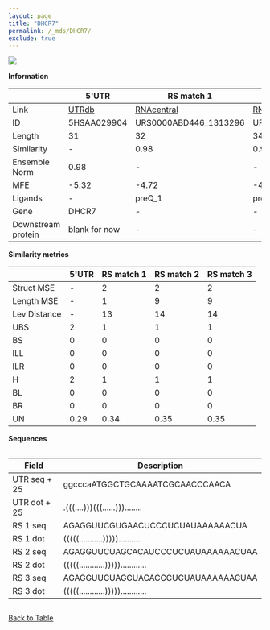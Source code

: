 ```yaml
---
layout: page
title: "DHCR7"
permalink: /_mds/DHCR7/
exclude: true
---
```




![](../../alns_9.28.22/aln_5HSAA029904_0.985.png?raw=true)


**Information**

| | 5'UTR       | RS match 1   | RS match 2  | RS match 3 |
| ---- | ----------- | ----------- | ----------- | ----------- |
| Link | <a href="http://utrdb.ba.itb.cnr.it/getutr/5HSAA029904/1" target="_blank" rel="noopener noreferrer">UTRdb</a>   | <a href="https://rnacentral.org/rna/URS0000ABD446/1313296" target="_blank" rel="noopener noreferrer">RNAcentral</a>     |<a href="https://rnacentral.org/rna/URS000080E037/32630" target="_blank" rel="noopener noreferrer">RNAcentral</a>  | <a href="https://rnacentral.org/rna/URS000080E020/32630" target="_blank" rel="noopener noreferrer">RNAcentral</a>   |
| ID | 5HSAA029904     | URS0000ABD446_1313296     | URS000080E037_32630     | URS000080E020_32630     |
| Length | 31     |  32    | 34   |  34    |
| Similarity | - | 0.98 | 0.97 | 0.97 |
| Ensemble Norm | 0.98 | - | - | - |
| MFE | -5.32 | -4.72 | -4.62 | -4.62 |
| Ligands | - | preQ_1 | preQ_1 | preQ_1 |
| Gene | DHCR7 | - | - | - |
| Downstream protein | blank for now    |    -    | -  | - |


**Similarity metrics**

| | 5'UTR       | RS match 1   | RS match 2  | RS match 3 |
| ---- | ----------- | ----------- | ----------- | ----------- |
| Struct MSE | - | 2 | 2 | 2 |
| Length MSE | - | 1 | 9 | 9 |
| Lev Distance | - | 13 | 14 | 14 |
| UBS| 2 | 1 | 1 | 1 |
| BS | 0 | 0 | 0 | 0 |
| ILL | 0 | 0 | 0 | 0 |
| ILR | 0 | 0 | 0 | 0 |
| H | 2 | 1 | 1 | 1 |
| BL | 0 | 0 | 0 | 0 |
| BR | 0 | 0 | 0 | 0 |
| UN | 0.29 | 0.34 | 0.35 | 0.35 |

**Sequences**


<div style="overflow-x:auto;">

<table>
<colgroup>
<col width="30%" />
<col width="70%" />
</colgroup>
<thead>
<tr class="header">
<th>Field</th>
<th>Description</th>
</tr>
</thead>
<tbody>
<tr>
<td markdown="span">UTR seq + 25 </td>
<td markdown="span"> ggcccaATGGCTGCAAAATCGCAACCCAACA </td>
</tr>
<tr>
<td markdown="span">UTR dot + 25  </td>
<td markdown="span"> .(((....)))(((......)))........
</td>
</tr>


<tr>
<td markdown="span">RS 1 seq </td>
<td markdown="span"> AGAGGUUCGUGAACUCCCUCUAUAAAAAACUA
</td>
</tr>


<tr>
<td markdown="span">RS 1 dot </td>
<td markdown="span"> (((((...........)))))...........
</td>
</tr>


<tr>
<td markdown="span">RS 2 seq </td>
<td markdown="span"> AGAGGUUCUAGCACAUCCCUCUAUAAAAAACUAA
</td>
</tr>


<tr>
<td markdown="span">RS 2 dot </td>
<td markdown="span"> (((((............)))))............
</td>
</tr>


<tr>
<td markdown="span">RS 3 seq </td>
<td markdown="span"> AGAGGUUCUAGCUACACCCUCUAUAAAAAACUAA
</td>
</tr>


<tr>
<td markdown="span">RS 3 dot </td>
<td markdown="span"> (((((............)))))............
</td>
</tr>

</tbody>
</table>


</div>


[Back to Table](../../display)
